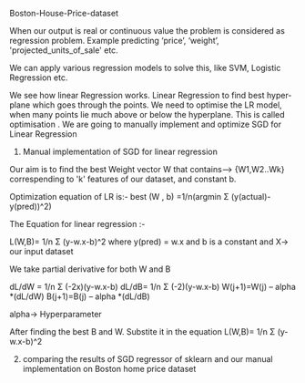 Boston-House-Price-dataset

When our output is real or continuous value the problem is considered as regression problem. Example predicting ‘price’, ‘weight’, 'projected_units_of_sale' etc.

We can apply various regression models to solve this, like SVM, Logistic Regression etc. 

We see how linear Regression works.
	Linear Regression to find best hyper-plane which goes through the points. We need to optimise the LR model, when many points lie much above or below the hyperplane. This is called optimisation . We are going to manually implement and optimize SGD for Linear Regression

1) Manual implementation of SGD for linear regression 

Our aim is to find the best Weight vector W that contains--> {W1,W2..Wk} correspending to 'k' features of our dataset, and constant b. 

Optimization equation of LR is:- 
best (W , b) =1/n(argmin Σ (y(actual)-y(pred))^2)

The Equation for linear regression :-

L(W,B)= 1/n Σ (y-w.x-b)^2 where y(pred) = w.x and b is a constant and X-> our input dataset

We take partial derivative for both W and B

dL/dW = 1/n Σ (-2x)(y-w.x-b)
dL/dB= 1/n Σ (-2)(y-w.x-b)
W(j+1)=W(j) – alpha *(dL/dW)
B(j+1)=B(j) – alpha *(dL/dB)

alpha-> Hyperparameter

After finding the best B and W. Substite it in the equation L(W,B)= 1/n Σ (y-w.x-b)^2


2) comparing the results of SGD regressor of sklearn and our manual implementation on Boston home price dataset

